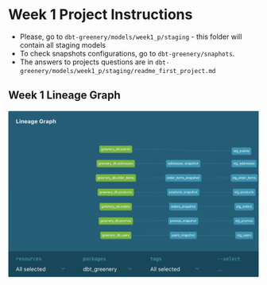 
# Week 1 Project Instructions
- Please, go to `dbt-greenery/models/week1_p/staging` - this folder will contain all staging models
- To check snapshots configurations, go to `dbt-greenery/snaphots`. 
- The answers to projects questions are in `dbt-greenery/models/week1_p/staging/readme_first_project.md`

## Week 1 Lineage Graph
![DBT](images/LineageGraphWeek1.png)
